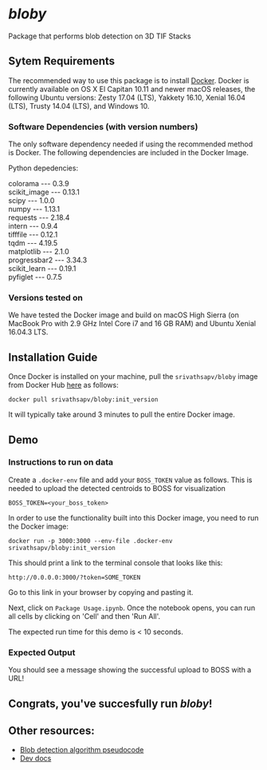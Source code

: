 # _bloby_
Package that performs blob detection on 3D TIF Stacks <br/>

## Sytem Requirements

The recommended way to use this package is to install [Docker](https://store.docker.com/search?offering=community&type=edition).
Docker is currently available on OS X El Capitan 10.11 and newer macOS releases, the following Ubuntu versions: Zesty 17.04
(LTS), Yakkety 16.10, Xenial 16.04 (LTS), Trusty 14.04 (LTS), and Windows 10.

### Software Dependencies (with version numbers)

The only software dependency needed if using the recommended method is Docker. The following dependencies are included in the Docker Image.

Python depedencies:

colorama --- 0.3.9<br/>
scikit_image --- 0.13.1<br/>
scipy --- 1.0.0<br/>
numpy --- 1.13.1<br/>
requests --- 2.18.4<br/>
intern --- 0.9.4<br/>
tifffile --- 0.12.1<br/>
tqdm --- 4.19.5<br/>
matplotlib --- 2.1.0<br/>
progressbar2 --- 3.34.3<br/>
scikit_learn --- 0.19.1<br/>
pyfiglet --- 0.7.5<br/>

### Versions tested on
We have tested the Docker image and build on macOS High Sierra (on MacBook Pro with 2.9 GHz Intel Core i7 and 16 GB RAM) and Ubuntu Xenial 16.04.3 LTS.

## Installation Guide

Once Docker is installed on your machine, pull the `srivathsapv/bloby` image from Docker Hub [here](https://hub.docker.com/r/srivathsapv/bloby) as follows: <br/>

```
docker pull srivathsapv/bloby:init_version
```

It will typically take around 3 minutes to pull the entire Docker image.

## Demo

### Instructions to run on data

Create a `.docker-env` file and add your `BOSS_TOKEN` value as follows. This is needed to upload the detected centroids to BOSS
for visualization

```
BOSS_TOKEN=<your_boss_token>
```

In order to use the functionality built into this Docker image, you need to run the Docker image:

```
docker run -p 3000:3000 --env-file .docker-env srivathsapv/bloby:init_version
```

This should print a link to the terminal console that looks like this: <br/>

```
http://0.0.0.0:3000/?token=SOME_TOKEN
```

Go to this link in your browser by copying and pasting it. <br/>

Next, click on `Package Usage.ipynb`. Once the notebook opens, you can run all cells by clicking on 'Cell' and then 'Run All'.

The expected run time for this demo is < 10 seconds.

### Expected Output

You should see a message showing the successful upload to BOSS with a URL!

## Congrats, you've succesfully run _bloby_!

## Other resources:

* [Blob detection algorithm pseudocode](https://github.com/NeuroDataDesign/bloby/wiki/Detection-Algorithm-Pseudocode)
* [Dev docs](https://neurodatadesign.github.io/bloby/)
